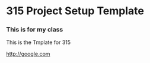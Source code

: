 # 315 Project Setup Template

### This is for my class

This is the Tmplate for 315

http://google.com